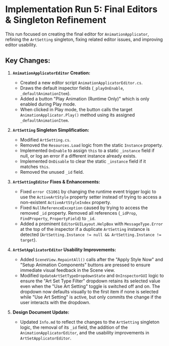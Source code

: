 # Implementation Run 5: Final Editors & Singleton Refinement

This run focused on creating the final editor for `AnimationApplicator`, refining the `ArtSetting` singleton, fixing related editor issues, and improving editor usability.

## Key Changes:

1.  **`AnimationApplicatorEditor` Creation:**
    *   Created a new editor script `AnimationApplicatorEditor.cs`.
    *   Draws the default inspector fields (`_playOnEnable`, `_defaultAnimationItem`).
    *   Added a button "Play Animation (Runtime Only)" which is only enabled during Play mode.
    *   When clicked in Play mode, the button calls the target `AnimationApplicator.Play()` method using its assigned `_defaultAnimationItem`.

2.  **`ArtSetting` Singleton Simplification:**
    *   Modified `ArtSetting.cs`.
    *   Removed the `Resources.Load` logic from the static `Instance` property.
    *   Implemented `OnEnable` to assign `this` to a static `_instance` field if null, or log an error if a different instance already exists.
    *   Implemented `OnDisable` to clear the static `_instance` field if it matches `this`.
    *   Removed the unused `_id` field.

3.  **`ArtSettingEditor` Fixes & Enhancements:**
    *   Fixed `error CS1061` by changing the runtime event trigger logic to use the `ActiveArtStyle` property setter instead of trying to access a non-existent `ActiveArtStyleIndex` property.
    *   Fixed `NullReferenceException` caused by trying to access the removed `_id` property. Removed all references (`_idProp`, `FindProperty`, `PropertyField`) to `_id`.
    *   Added a prominent `EditorGUILayout.HelpBox` with `MessageType.Error` at the top of the inspector if a duplicate `ArtSetting` instance is detected (`ArtSetting.Instance != null && ArtSetting.Instance != target`).

4.  **`ArtSetApplicatorEditor` Usability Improvements:**
    *   Added `SceneView.RepaintAll()` calls after the "Apply Style Now" and "Setup Animation Components" buttons are pressed to ensure immediate visual feedback in the Scene view.
    *   Modified `UpdateArtSetTypeDropdownState` and `OnInspectorGUI` logic to ensure the "Art Set Type Filter" dropdown retains its selected value even when the "Use Art Setting" toggle is switched off and on. The dropdown now defaults visually to the first item if none is selected while "Use Art Setting" is active, but only commits the change if the user interacts with the dropdown.

5.  **Design Document Update:**
    *   Updated `Info.md` to reflect the changes to the `ArtSetting` singleton logic, the removal of its `_id` field, the addition of the `AnimationApplicatorEditor`, and the usability improvements in `ArtSetApplicatorEditor`.
